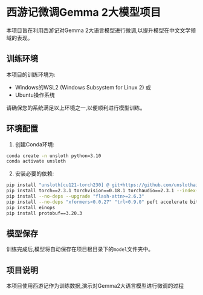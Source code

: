 # 西游记微调Gemma 2大模型项目

本项目旨在利用西游记对Gemma 2大语言模型进行微调,以提升模型在中文文学领域的表现。

## 训练环境

本项目的训练环境为:
- Windows的WSL2 (Windows Subsystem for Linux 2)
或
- Ubuntu操作系统

请确保您的系统满足以上环境之一,以便顺利进行模型训练。

## 环境配置

1. 创建Conda环境:

```bash
conda create -n unsloth python=3.10
conda activate unsloth
```

2. 安装必要的依赖:

```bash
pip install "unsloth[cu121-torch230] @ git+https://github.com/unslothai/unsloth.git"
pip install torch==2.3.1 torchvision==0.18.1 torchaudio==2.3.1 --index-url https://download.pytorch.org/whl/cu121
pip install --no-deps --upgrade "flash-attn>=2.6.3"
pip install --no-deps "xformers<0.0.27" "trl<0.9.0" peft accelerate bitsandbytes
pip install einops
pip install protobuf==3.20.3
```

## 模型保存

训练完成后,模型将自动保存在项目根目录下的`model`文件夹中。

## 项目说明

本项目使用西游记作为训练数据,演示对Gemma2大语言模型进行微调的过程
